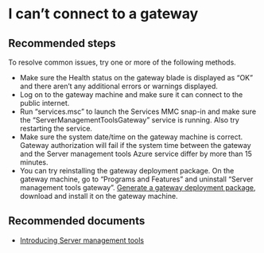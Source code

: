 <properties
    pageTitle="I can’t connect to a gateway"
    description="I can't connect to a Server management tools gateway"
    service="microsoft.servermanagement"
    resource="gateways"
    authors="jol"
    displayOrder="1"
    selfHelpType="resource"
    supportTopicIds=""
    resourceTags=""
    productPesIds=""
    cloudEnvironments="MoonCake"
/>

# I can’t connect to a gateway

## **Recommended steps**

To resolve common issues, try one or more of the following methods.

* Make sure the Health status on the gateway blade is displayed as “OK” and there aren’t any additional errors or warnings displayed.
* Log on to the gateway machine and make sure it can connect to the public internet.
* Run “services.msc” to launch the Services MMC snap-in and make sure the “ServerManagementToolsGateway” service is running. Also try restarting the service.
* Make sure the system date/time on the gateway machine is correct. Gateway authorization will fail if the system time between the gateway and the Server management tools Azure service differ by more than 15 minutes.
* You can try reinstalling the gateway deployment package. On the gateway machine, go to “Programs and Features” and uninstall “Server management tools gateway”. [Generate a gateway deployment package](data-blade:Microsoft_Azure_RSMT.GatewaySetupBlade), download and install it on the gateway machine.

## **Recommended documents**

* [Introducing Server management tools](https://blogs.technet.microsoft.com/nanoserver/2016/02/09/introducing-server-management-tools/)